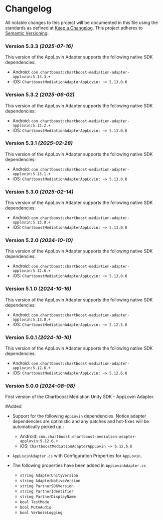 # Changelog
All notable changes to this project will be documented in this file using the standards as defined at [Keep a Changelog](https://keepachangelog.com/en/1.0.0/). This project adheres to [Semantic Versioning](https://semver.org/spec/v2.0.0).

### Version 5.3.3 *(2025-07-16)*
This version of the AppLovin Adapter supports the following native SDK dependencies:
  * Android: `com.chartboost:chartboost-mediation-adapter-applovin:5.13.3.+`
  * iOS: `ChartboostMediationAdapterAppLovin: ~> 5.13.0.0`

### Version 5.3.2 *(2025-06-02)*
This version of the AppLovin Adapter supports the following native SDK dependencies:
  * Android: `com.chartboost:chartboost-mediation-adapter-applovin:5.13.2.+`
  * iOS: `ChartboostMediationAdapterAppLovin: ~> 5.13.0.0`

### Version 5.3.1 *(2025-02-28)*
This version of the AppLovin Adapter supports the following native SDK dependencies:
  * Android: `com.chartboost:chartboost-mediation-adapter-applovin:5.13.1.+`
  * iOS: `ChartboostMediationAdapterAppLovin: ~> 5.13.0.0`

### Version 5.3.0 *(2025-02-14)*
This version of the AppLovin Adapter supports the following native SDK dependencies:
  * Android: `com.chartboost:chartboost-mediation-adapter-applovin:5.13.0.+`
  * iOS: `ChartboostMediationAdapterAppLovin: ~> 5.13.0.0`

### Version 5.2.0 *(2024-10-10)*
This version of the AppLovin Adapter supports the following native SDK dependencies:
  * Android: `com.chartboost:chartboost-mediation-adapter-applovin:5.12.6.+`
  * iOS: `ChartboostMediationAdapterAppLovin: ~> 5.13.0.0`

### Version 5.1.0 *(2024-10-16)*
This version of the AppLovin Adapter supports the following native SDK dependencies:
  * Android: `com.chartboost:chartboost-mediation-adapter-applovin:5.13.0.+`
  * iOS: `ChartboostMediationAdapterAppLovin: ~> 5.12.5.0`

### Version 5.0.1 *(2024-10-10)*
This version of the AppLovin Adapter supports the following native SDK dependencies:
  * Android: `com.chartboost:chartboost-mediation-adapter-applovin:5.12.6.+`
  * iOS: `ChartboostMediationAdapterAppLovin: ~> 5.12.6.0`

### Version 5.0.0 *(2024-08-08)*
First version of the Chartboost Mediation Unity SDK - AppLovin Adapter.

#Added
- Support for the following `AppLovin` dependencies. Notice adapter dependencies are optimistic and any patches and hot-fixes will be automatically picked up.:
    * Android: `com.chartboost:chartboost-mediation-adapter-applovin:5.12.6.+`
    * iOS: `ChartboostMediationAdapterAppLovin ~> 5.12.5.0`
    
- `AppLovinAdapter.cs` with Configuration Properties for `AppLovin`.
- The following properties have been added in `AppLovinAdapter.cs`
    * `string AdapterUnityVersion`
    * `string AdapterNativeVersion`
    * `string PartnerSDKVersion`
    * `string PartnerIdentifier`
    * `string PartnerDisplayName`
    * `bool TestMode`
    * `bool MuteAudio`
    * `bool VerboseLogging`
